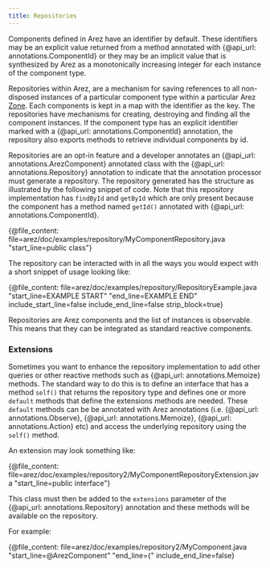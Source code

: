 ```yaml
---
title: Repositories
---
```


Components defined in Arez have an identifier by default. These identifiers may be an explicit value returned
from a method annotated with {@api_url: annotations.ComponentId} or they may be an implicit value that is
synthesized by Arez as a monotonically increasing integer for each instance of the component type.

Repositories within Arez, are a mechanism for saving references to all non-disposed instances of a particular
component type within a particular Arez [Zone](zones.md). Each components is kept in a map with the identifier as
the key. The repositories have mechanisms for creating, destroying and finding all the component instances. If
the component type has an explicit identifier marked with a {@api_url: annotations.ComponentId} annotation, the
repository also exports methods to retrieve individual components by id.

Repositories are an opt-in feature and a developer annotates an {@api_url: annotations.ArezComponent} annotated class
with the {@api_url: annotations.Repository} annotation to indicate that the annotation processor must generate a
repository. The repository generated has the structure as illustrated by the following snippet of code. Note that
this repository implementation has `findById` and `getById` which are only present because the component has a method
named `getId()` annotated with {@api_url: annotations.ComponentId}.

{@file_content: file=arez/doc/examples/repository/MyComponentRepository.java "start_line=public class"}

The repository can be interacted with in all the ways you would expect with a short snippet of usage looking
like:

{@file_content: file=arez/doc/examples/repository/RepositoryExample.java "start_line=EXAMPLE START" "end_line=EXAMPLE END" include_start_line=false include_end_line=false strip_block=true}

Repositories are Arez components and the list of instances is observable. This means that they can be integrated
as standard reactive components.

### Extensions

Sometimes you want to enhance the repository implementation to add other queries or other reactive methods
such as {@api_url: annotations.Memoize} methods. The standard way to do this is to define an interface that
has a method `self()` that returns the repository type and defines one or more `default` methods that define the
extensions methods are needed. These `default` methods can be be annotated with Arez annotations (i.e.
{@api_url: annotations.Observe}, {@api_url: annotations.Memoize}, {@api_url: annotations.Action} etc) and access
the underlying repository using the `self()` method.

An extension may look something like:

{@file_content: file=arez/doc/examples/repository2/MyComponentRepositoryExtension.java "start_line=public interface"}

This class must then be added to the `extensions` parameter of the {@api_url: annotations.Repository} annotation
and these methods will be available on the repository.

For example:

{@file_content: file=arez/doc/examples/repository2/MyComponent.java "start_line=@ArezComponent" "end_line={" include_end_line=false}
